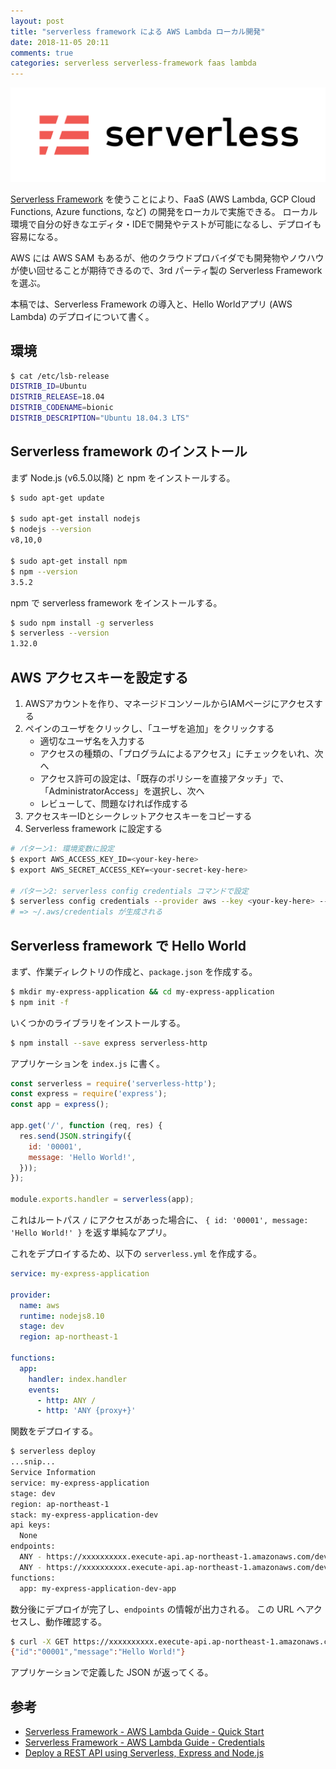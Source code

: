 ```yaml
---
layout: post
title: "serverless framework による AWS Lambda ローカル開発"
date: 2018-11-05 20:11
comments: true
categories: serverless serverless-framework faas lambda
---
```


![serverless framework logo](/images/20181105_serverless-framework/serverless-framework-logo.png)

[Serverless Framework](https://serverless.com/) を使うことにより、FaaS (AWS Lambda, GCP Cloud Functions, Azure functions, など) の開発をローカルで実施できる。
ローカル環境で自分の好きなエディタ・IDEで開発やテストが可能になるし、デプロイも容易になる。

AWS には AWS SAM もあるが、他のクラウドプロバイダでも開発物やノウハウが使い回せることが期待できるので、3rd パーティ製の Serverless Framework を選ぶ。

本稿では、Serverless Framework の導入と、Hello Worldアプリ (AWS Lambda) のデプロイについて書く。


## 環境

```sh
$ cat /etc/lsb-release
DISTRIB_ID=Ubuntu
DISTRIB_RELEASE=18.04
DISTRIB_CODENAME=bionic
DISTRIB_DESCRIPTION="Ubuntu 18.04.3 LTS"
```


<!-- more -->


## Serverless framework のインストール


まず Node.js (v6.5.0以降) と npm をインストールする。

```sh
$ sudo apt-get update

$ sudo apt-get install nodejs
$ nodejs --version
v8,10,0

$ sudo apt-get install npm
$ npm --version
3.5.2
```

npm で serverless framework をインストールする。

```sh
$ sudo npm install -g serverless
$ serverless --version
1.32.0
```


## AWS アクセスキーを設定する

1. AWSアカウントを作り、マネージドコンソールからIAMページにアクセスする
2. ペインのユーザをクリックし、「ユーザを追加」をクリックする
    - 適切なユーザ名を入力する
    - アクセスの種類の、「プログラムによるアクセス」にチェックをいれ、次へ
    - アクセス許可の設定は、「既存のポリシーを直接アタッチ」で、「AdministratorAccess」を選択し、次へ
    - レビューして、問題なければ作成する
3. アクセスキーIDとシークレットアクセスキーをコピーする
4. Serverless framework に設定する
```sh
# パターン1: 環境変数に設定
$ export AWS_ACCESS_KEY_ID=<your-key-here>
$ export AWS_SECRET_ACCESS_KEY=<your-secret-key-here>

# パターン2: serverless config credentials コマンドで設定
$ serverless config credentials --provider aws --key <your-key-here> --secret <your-secret-key-here>
# => ~/.aws/credentials が生成される
```


## Serverless framework で Hello World

まず、作業ディレクトリの作成と、`package.json` を作成する。

```sh
$ mkdir my-express-application && cd my-express-application
$ npm init -f
```

いくつかのライブラリをインストールする。

```sh
$ npm install --save express serverless-http
```

アプリケーションを `index.js` に書く。

```javascript
const serverless = require('serverless-http');
const express = require('express');
const app = express();

app.get('/', function (req, res) {
  res.send(JSON.stringify({
    id: '00001',
    message: 'Hello World!',
  }));
});

module.exports.handler = serverless(app);
```

これはルートパス `/` にアクセスがあった場合に、 `{ id: '00001', message: 'Hello World!' }` を返す単純なアプリ。

これをデプロイするため、以下の `serverless.yml` を作成する。

```yaml
service: my-express-application

provider:
  name: aws
  runtime: nodejs8.10
  stage: dev
  region: ap-northeast-1

functions:
  app:
    handler: index.handler
    events:
      - http: ANY /
      - http: 'ANY {proxy+}'
```

関数をデプロイする。

```sh
$ serverless deploy
...snip...
Service Information
service: my-express-application
stage: dev
region: ap-northeast-1
stack: my-express-application-dev
api keys:
  None
endpoints:
  ANY - https://xxxxxxxxxx.execute-api.ap-northeast-1.amazonaws.com/dev
  ANY - https://xxxxxxxxxx.execute-api.ap-northeast-1.amazonaws.com/dev/{proxy+}
functions:
  app: my-express-application-dev-app
```

数分後にデプロイが完了し、`endpoints` の情報が出力される。
この URL へアクセスし、動作確認する。

```sh
$ curl -X GET https://xxxxxxxxxx.execute-api.ap-northeast-1.amazonaws.com/dev
{"id":"00001","message":"Hello World!"}
```

アプリケーションで定義した JSON が返ってくる。

## 参考

- [Serverless Framework - AWS Lambda Guide - Quick Start](https://serverless.com/framework/docs/providers/aws/guide/quick-start/)
- [Serverless Framework - AWS Lambda Guide - Credentials](https://serverless.com/framework/docs/providers/aws/guide/credentials/)
- [Deploy a REST API using Serverless, Express and Node.js](https://serverless.com/blog/serverless-express-rest-api/)
